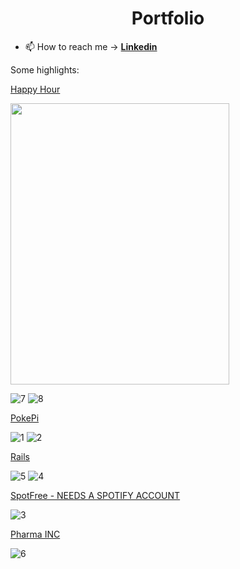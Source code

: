 <h1 align="center">Portfolio</h1>

- 📫 How to reach me -> **[Linkedin](https://www.linkedin.com/in/emoreiravirtus/)**

Some highlights:


[Happy Hour](https://teste-oowlish-c9315.web.app/)

<img src="https://user-images.githubusercontent.com/56691312/205151998-78897ec0-8f01-4748-b51b-6708130013d3.gif" width="350" height="450">

![7](https://user-images.githubusercontent.com/56691312/205151998-78897ec0-8f01-4748-b51b-6708130013d3.gif)
![8](https://user-images.githubusercontent.com/56691312/205152003-8d3458e5-a7fd-421e-9ae8-31e876b30616.gif)

[PokePi](https://pokemonbattle-acccf.web.app/)

![1](https://user-images.githubusercontent.com/56691312/205147854-cde881be-30c9-4384-b179-d1bd312a9e71.gif)
![2](https://user-images.githubusercontent.com/56691312/205148234-5959898a-b042-4066-b787-da9127763e92.gif)

[Rails](https://emoreiravirtus.github.io/Railsware)

![5](https://user-images.githubusercontent.com/56691312/205150653-c413ec61-a399-4852-9873-dccfd4d173f6.gif)
![4](https://user-images.githubusercontent.com/56691312/205150679-81e5fb5f-5b4e-4762-9d33-d8e4e4f1d4f4.gif)

[SpotFree - NEEDS A SPOTIFY ACCOUNT](https://spotfree-84208.web.app/)

![3](https://user-images.githubusercontent.com/56691312/205148880-163d495a-4be1-4c8d-acba-696c2dba8e3b.gif)

[Pharma INC](https://pharma-inc-elias.web.app/)

![6](https://user-images.githubusercontent.com/56691312/205151302-dd477ecb-6e39-41d9-9452-538baac4430c.gif)


